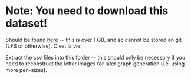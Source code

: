 # Note: You need to download this dataset!

Should be found [here](http://www.martin-thoma.de/write-math/data/) -- this is over 1 GB, and so cannot be stored on git (LFS or otherwise). C'est la vie!

Extract the csv files into this folder -- this should only be necessary if you need to reconstruct the letter images for later graph generation (i.e. using more pen-sizes).